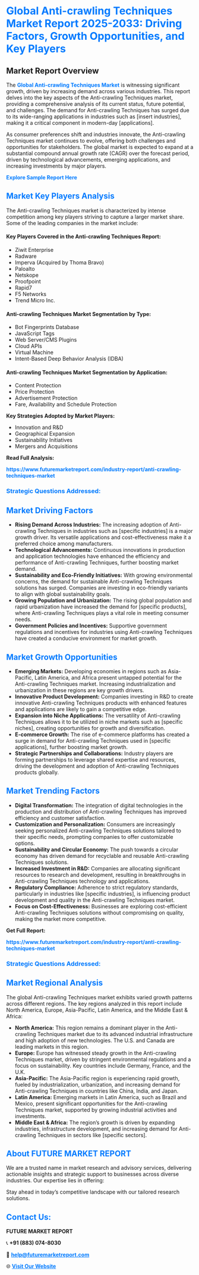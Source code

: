 <h1 style="color: #007BFF;">Global Anti-crawling Techniques Market Report 2025-2033: Driving Factors, Growth Opportunities, and Key Players</h1>

<section id="overview">
<h2>Market Report Overview</h2>
<p>The <a href="https://www.futuremarketreport.com/industry-report/anti-crawling-techniques-market" style="color: #007BFF; text-decoration: none;"><strong>Global Anti-crawling Techniques Market</strong></a> is witnessing significant growth, driven by increasing demand across various industries. This report delves into the key aspects of the Anti-crawling Techniques market, providing a comprehensive analysis of its current status, future potential, and challenges. The demand for Anti-crawling Techniques has surged due to its wide-ranging applications in industries such as [insert industries], making it a critical component in modern-day [applications].</p>
<p>As consumer preferences shift and industries innovate, the Anti-crawling Techniques market continues to evolve, offering both challenges and opportunities for stakeholders. The global market is expected to expand at a substantial compound annual growth rate (CAGR) over the forecast period, driven by technological advancements, emerging applications, and increasing investments by major players.</p>
</section>

<section id="overview">
<p><a href="https://www.futuremarketreport.com/request-sample/reportId=51995" style="color: #007BFF; text-decoration: none;"><strong>Explore Sample Report Here</strong></a></p>
</section>

<section id="key-players">
<h2 style="color: #007BFF;">Market Key Players Analysis</h2>
<p>The Anti-crawling Techniques market is characterized by intense competition among key players striving to capture a larger market share. Some of the leading companies in the market include:</p>
<h4>Key Players Covered in the Anti-crawling Techniques Report:</h4>
<ul><li>Ziwit Enterprise</li><li>Radware</li><li>Imperva (Acquired by Thoma Bravo)</li><li>Paloalto</li><li>Netskope</li><li>Proofpoint</li><li>Rapid7</li><li>F5 Networks</li><li>Trend Micro Inc.</li></ul>
<h4>Anti-crawling Techniques Market Segmentation by Type:</h4>
<ul><li>Bot Fingerprints Database</li><li>JavaScript Tags</li><li>Web Server/CMS Plugins</li><li>Cloud APIs</li><li>Virtual Machine</li><li>Intent-Based Deep Behavior Analysis (IDBA)</li></ul>

<h4>Anti-crawling Techniques Market Segmentation by Application:</h4>
<ul><li>Content Protection</li><li>Price Protection</li><li>Advertisement Protection</li><li>Fare, Availability and Schedule Protection</li></ul>
<p><strong>Key Strategies Adopted by Market Players:</strong></p>
<ul>
<li>Innovation and R&D</li>
<li>Geographical Expansion</li>
<li>Sustainability Initiatives</li>
<li>Mergers and Acquisitions</li>
</ul>
</section>

<section>
<p><strong>Read Full Analysis: </strong></p><a href="https://www.futuremarketreport.com/industry-report/anti-crawling-techniques-market" style="color: #007BFF; text-decoration: none;"><strong>https://www.futuremarketreport.com/industry-report/anti-crawling-techniques-market</strong></a>
<h3 style="color: #007BFF;">Strategic Questions Addressed:</h3>
</section>

<section id="driving-factors">
<h2 style="color: #007BFF;">Market Driving Factors</h2>
<ul>
<li><strong>Rising Demand Across Industries:</strong> The increasing adoption of Anti-crawling Techniques in industries such as [specific industries] is a major growth driver. Its versatile applications and cost-effectiveness make it a preferred choice among manufacturers.</li>
<li><strong>Technological Advancements:</strong> Continuous innovations in production and application technologies have enhanced the efficiency and performance of Anti-crawling Techniques, further boosting market demand.</li>
<li><strong>Sustainability and Eco-Friendly Initiatives:</strong> With growing environmental concerns, the demand for sustainable Anti-crawling Techniques solutions has surged. Companies are investing in eco-friendly variants to align with global sustainability goals.</li>
<li><strong>Growing Population and Urbanization:</strong> The rising global population and rapid urbanization have increased the demand for [specific products], where Anti-crawling Techniques plays a vital role in meeting consumer needs.</li>
<li><strong>Government Policies and Incentives:</strong> Supportive government regulations and incentives for industries using Anti-crawling Techniques have created a conducive environment for market growth.</li>
</ul>
</section>

<section id="growth-opportunities">
<h2 style="color: #007BFF;">Market Growth Opportunities</h2>
<ul>
<li><strong>Emerging Markets:</strong> Developing economies in regions such as Asia-Pacific, Latin America, and Africa present untapped potential for the Anti-crawling Techniques market. Increasing industrialization and urbanization in these regions are key growth drivers.</li>
<li><strong>Innovative Product Development:</strong> Companies investing in R&D to create innovative Anti-crawling Techniques products with enhanced features and applications are likely to gain a competitive edge.</li>
<li><strong>Expansion into Niche Applications:</strong> The versatility of Anti-crawling Techniques allows it to be utilized in niche markets such as [specific niches], creating opportunities for growth and diversification.</li>
<li><strong>E-commerce Growth:</strong> The rise of e-commerce platforms has created a surge in demand for Anti-crawling Techniques used in [specific applications], further boosting market growth.</li>
<li><strong>Strategic Partnerships and Collaborations:</strong> Industry players are forming partnerships to leverage shared expertise and resources, driving the development and adoption of Anti-crawling Techniques products globally.</li>
</ul>
</section>

<section id="trending-factors">
<h2 style="color: #007BFF;">Market Trending Factors</h2>
<ul>
<li><strong>Digital Transformation:</strong> The integration of digital technologies in the production and distribution of Anti-crawling Techniques has improved efficiency and customer satisfaction.</li>
<li><strong>Customization and Personalization:</strong> Consumers are increasingly seeking personalized Anti-crawling Techniques solutions tailored to their specific needs, prompting companies to offer customizable options.</li>
<li><strong>Sustainability and Circular Economy:</strong> The push towards a circular economy has driven demand for recyclable and reusable Anti-crawling Techniques solutions.</li>
<li><strong>Increased Investment in R&D:</strong> Companies are allocating significant resources to research and development, resulting in breakthroughs in Anti-crawling Techniques technology and applications.</li>
<li><strong>Regulatory Compliance:</strong> Adherence to strict regulatory standards, particularly in industries like [specific industries], is influencing product development and quality in the Anti-crawling Techniques market.</li>
<li><strong>Focus on Cost-Effectiveness:</strong> Businesses are exploring cost-efficient Anti-crawling Techniques solutions without compromising on quality, making the market more competitive.</li>
</ul>
</section>

<section>
<p><strong>Get Full Report: </strong></p><a href="https://www.futuremarketreport.com/industry-report/anti-crawling-techniques-market" style="color: #007BFF; text-decoration: none;"><strong>https://www.futuremarketreport.com/industry-report/anti-crawling-techniques-market</strong></a>
<h3 style="color: #007BFF;">Strategic Questions Addressed:</h3>
</section>


<section id="regional-analysis">
<h2 style="color: #007BFF;">Market Regional Analysis</h2>
<p>The global Anti-crawling Techniques market exhibits varied growth patterns across different regions. The key regions analyzed in this report include North America, Europe, Asia-Pacific, Latin America, and the Middle East & Africa:</p>
<ul>
<li><strong>North America:</strong> This region remains a dominant player in the Anti-crawling Techniques market due to its advanced industrial infrastructure and high adoption of new technologies. The U.S. and Canada are leading markets in this region.</li>
<li><strong>Europe:</strong> Europe has witnessed steady growth in the Anti-crawling Techniques market, driven by stringent environmental regulations and a focus on sustainability. Key countries include Germany, France, and the U.K.</li>
<li><strong>Asia-Pacific:</strong> The Asia-Pacific region is experiencing rapid growth, fueled by industrialization, urbanization, and increasing demand for Anti-crawling Techniques in countries like China, India, and Japan.</li>
<li><strong>Latin America:</strong> Emerging markets in Latin America, such as Brazil and Mexico, present significant opportunities for the Anti-crawling Techniques market, supported by growing industrial activities and investments.</li>
<li><strong>Middle East & Africa:</strong> The region’s growth is driven by expanding industries, infrastructure development, and increasing demand for Anti-crawling Techniques in sectors like [specific sectors].</li>
</ul>
</section>

<footer>
<h2 style="color: #007BFF;">About FUTURE MARKET REPORT</h2>
<p>We are a trusted name in market research and advisory services, delivering actionable insights and strategic support to businesses across diverse industries. Our expertise lies in offering:</p>

<p>Stay ahead in today’s competitive landscape with our tailored research solutions.</p>

<h2 style="color: #007BFF;">Contact Us:</h2>
<p><strong>FUTURE MARKET REPORT</strong></p>
<p>📞 <strong>+91 (883) 074-8030</strong></p>
<p>📧 <strong><a href="mailto:help@futuremarketreport.com" style="color: #007BFF;">help@futuremarketreport.com</a></strong></p>
<p>🌐 <strong><a href="https://www.futuremarketreport.com/" style="color: #007BFF;">Visit Our Website</a></strong></p>
</footer>